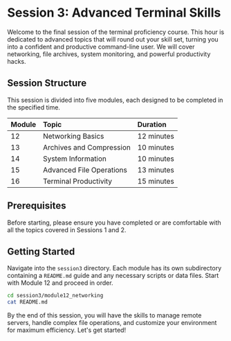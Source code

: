 # Session 3: Advanced Terminal Skills

Welcome to the final session of the terminal proficiency course. This hour is dedicated to advanced topics that will round out your skill set, turning you into a confident and productive command-line user. We will cover networking, file archives, system monitoring, and powerful productivity hacks.

## Session Structure

This session is divided into five modules, each designed to be completed in the specified time.

| Module | Topic | Duration |
| :--- | :--- | :--- |
| 12 | Networking Basics | 12 minutes |
| 13 | Archives and Compression | 10 minutes |
| 14 | System Information | 10 minutes |
| 15 | Advanced File Operations | 13 minutes |
| 16 | Terminal Productivity | 15 minutes |

## Prerequisites

Before starting, please ensure you have completed or are comfortable with all the topics covered in Sessions 1 and 2.

## Getting Started

Navigate into the `session3` directory. Each module has its own subdirectory containing a `README.md` guide and any necessary scripts or data files. Start with Module 12 and proceed in order.

```bash
cd session3/module12_networking
cat README.md
```

By the end of this session, you will have the skills to manage remote servers, handle complex file operations, and customize your environment for maximum efficiency. Let's get started!

